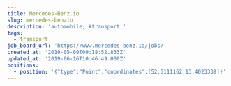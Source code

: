 ```yaml
---
title: Mercedes-Benz.io
slug: mercedes-benzio
description: 'automobile; #transport '
tags:
  - transport
job_board_url: 'https://www.mercedes-benz.io/jobs/'
created_at: '2019-05-09T09:18:52.833Z'
updated_at: '2019-06-16T10:46:49.000Z'
positions:
  - position: '{"type":"Point","coordinates":[52.5111162,13.4023339]}'
---
```


